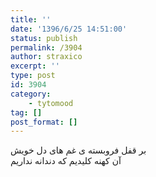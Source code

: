 ```yaml
---
title: ''
date: '1396/6/25 14:51:00'
status: publish
permalink: /3904
author: straxico
excerpt: ''
type: post
id: 3904
category:
    - tytomood
tag: []
post_format: []
---
```

بر قفل فروبسته ی غم های دل خویش  
آن کهنه کلیدیم که دندانه نداریم
